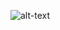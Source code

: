 ![alt-text](https://github.com/TheCodersDream/React-Ecommerce-App-with-Redux/blob/master/ecommerce1.jpg)
